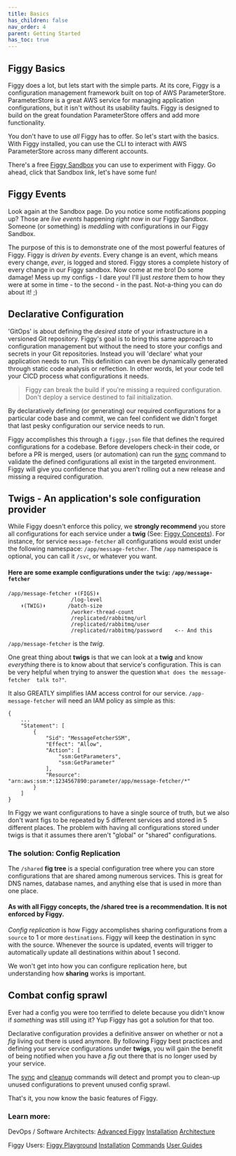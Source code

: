 ```yaml
---
title: Basics
has_children: false
nav_order: 4
parent: Getting Started
has_toc: true
---
```


## Figgy Basics
Figgy does a lot, but lets start with the simple parts. At its core, Figgy is a configuration management framework built
on top of AWS ParameterStore. ParameterStore is a great AWS service for managing application configurations, but it 
isn't without its usability faults. Figgy is designed to build on the great foundation ParameterStore offers and add more 
functionality.

You don't have to use _all_ Figgy has to offer. So let's start with the basics. With Figgy installed, you can use
the CLI to interact with AWS ParameterStore across many different accounts. 

There's a free <a href="https://www.figgy.dev/tabs/sandbox/" target="_blank">Figgy Sandbox</a> 
you can use to experiment with Figgy. Go ahead, click that Sandbox link, let's have some fun!  
  
## Figgy Events
Look again at the Sandbox page. Do you notice some notifications popping up? Those are *live events* happening
_right now_ in our Figgy Sandbox. Someone (or something) is _meddling_ with configurations in our Figgy Sandbox.

The purpose of this is to demonstrate one of the most powerful features of Figgy. Figgy is _driven by events_. 
Every change is an event, which means every change, *ever*, is logged and stored. Figgy stores a complete history 
of every change in our Figgy sandbox. Now come at me bro! Do some damage! Mess up my configs - I dare you! 
I'll just *restore* them to how they were at some in time - to the second - in the past. Not-a-thing you can do about it! ;)

## Declarative Configuration
'GitOps' is about defining the _desired state_ of your infrastructure in a versioned Git repository. Figgy's goal is to
bring this same approach to configuration management but without the need to store your configs and secrets in your Git 
repositories. Instead you will 'declare' what your application needs to run. This definition can even be dynamically generated 
through static code analysis or reflection. In other words, let your code tell your CICD process what configurations it needs. 

> Figgy can break the build if you're missing a required configuration. Don't deploy a service destined to fail initialization.

By declaratively defining (or generating) our required configurations for a particular code base and commit,
we can feel confident we didn't forget that last pesky configuration our service needs to run.

Figgy accomplishes this through a `figgy.json` file that defines the required configurations for a codebase. Before developers
check-in their code, or before a PR is merged, users (or automation) can run the [sync](/docs/commands/config/sync.html) command
to validate the defined configurations all exist in the targeted environment. Figgy will give you confidence
that you aren't rolling out a new release and missing a required configuration.

## Twigs - An application's sole configuration provider
While Figgy doesn't enforce this policy, we **strongly recommend** you store all configurations for each service under
a **twig** (See: [Figgy Concepts](/docs/getting-started/concepts.html)). For instance, for service 
`message-fetcher` all configurations would exist under the following namespace: `/app/message-fetcher`. 
The `/app` namespace is optional, you can call it `/svc`, or whatever you want.

#### Here are some example configurations under the `twig`: `/app/message-fetcher`
    /app/message-fetcher ⬇(FIGS)⬇
                        /log-level  
        ⬆(TWIG)⬆       /batch-size
                        /worker-thread-count
                        /replicated/rabbitmq/url
                        /replicated/rabbitmq/user
                        /replicated/rabbitmq/password    <-- And this

`/app/message-fetcher` is the *twig*. 

One great thing about **twigs** is that we can look at a **twig** and know _everything_ there is to know about that 
service's configuration. This is can be very helpful when trying to answer the question `What does the message-fetcher 
talk to?"`.

It also GREATLY simplifies IAM access control for our service. `/app-message-fetcher` will need an IAM policy as simple as this:
```
{
    ...
    "Statement": [
        {
            "Sid": "MessageFetcherSSM",
            "Effect": "Allow",
            "Action": [
                "ssm:GetParameters",
                "ssm:GetParameter"
            ],
            "Resource": "arn:aws:ssm:*:1234567890:parameter/app/message-fetcher/*"
        }
    ]
}
```

In Figgy we want configurations to have a single source of truth, but we also don't want figs to be repeated by
5 different services and stored in 5 different places. The problem with having all configurations stored under twigs
is that it assumes there aren't "global" or "shared" configurations.

### The solution: Config Replication

The `/shared` **fig tree** is a special configuration tree where you can store configurations that are shared
among numerous services. This is great for DNS names, database names, and anything else that is used in more than one place.

#### As with all Figgy concepts, the /shared tree is a recommendation. It is not enforced by Figgy.

*Config replication* is how Figgy accomplishes sharing configurations from a `source` to 1 or more `destinations`.
Figgy will keep the destination in sync with the source. Whenever the source is updated, events will trigger to 
automatically update all destinations within about 1 second.

We won't get into how you can configure replication here, but understanding how **sharing** works is important. 

## Combat config sprawl

Ever had a config you were too terrified to delete because you didn't know if _something_ was still using it? 
Yup Figgy has got a solution for that too.  


Declarative configuration provides a definitive answer on whether or not a *fig* living out there is used anymore. 
By following Figgy best practices and defining your service configurations under **twigs**,  you will gain the benefit 
of being notified when you have a *fig* out there that is no longer used by your service.

The [sync](/docs/commands/config/sync.html) and [cleanup](/docs/commands/config/cleanup.html) commands will detect and
prompt you to clean-up unused configurations to prevent unused config sprawl. 


That's it, you now know the basic features of Figgy. 

### Learn more:
DevOps / Software Architects:
[Advanced Figgy](/docs/getting-started/advanced.html)
[Installation](/docs/getting-started/install.html)
[Architecture](/docs/architecture/index.html)

Figgy Users:
[Figgy Playground](/docs/getting-started/sandbox.html)
[Installation](/docs/getting-started/install.html)
[Commands](/docs/commands/config/index.html)
[User Guides](/docs/user-guides/index.html)
